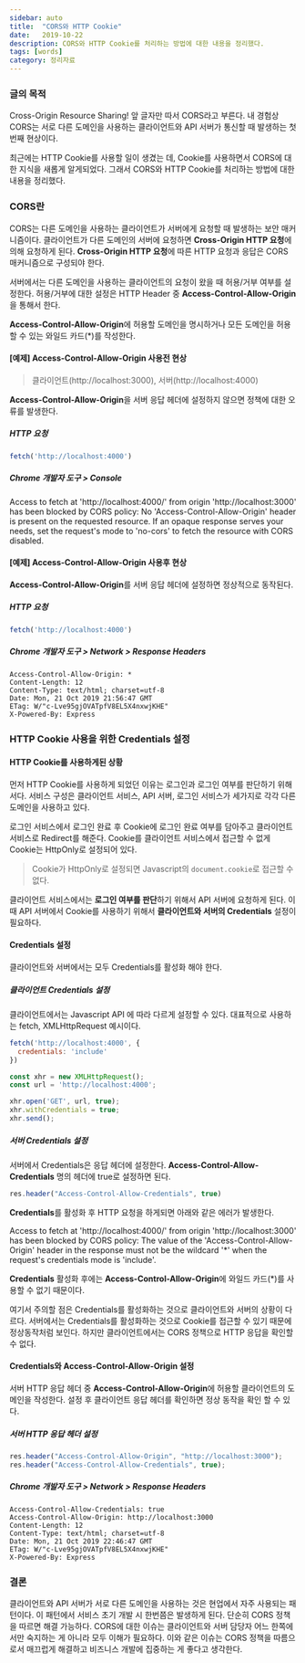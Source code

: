 ```yaml
---
sidebar: auto
title:  "CORS와 HTTP Cookie"
date:   2019-10-22
description: CORS와 HTTP Cookie를 처리하는 방법에 대한 내용을 정리했다.
tags: [words]
category: 정리자료
---
```

### 글의 목적
Cross-Origin Resource Sharing! 앞 글자만 따서 CORS라고 부른다. 내 경험상 CORS는 서로 다른 도메인을 사용하는 클라이언트와 API 서버가 통신할 때 발생하는 첫번째 현상이다.

최근에는 HTTP Cookie를 사용할 일이 생겼는 데, Cookie를 사용하면서 CORS에 대한 지식을 새롭게 알게되었다. 그래서 CORS와 HTTP Cookie를 처리하는 방법에 대한 내용을 정리했다.

### CORS란
CORS는 다른 도메인을 사용하는 클라이언트가 서버에게 요청할 때 발생하는 보안 매커니즘이다. 클라이언트가 다른 도메인의 서버에 요청하면 **Cross-Origin HTTP 요청**에 의해 요청하게 된다. **Cross-Origin HTTP 요청**에 따른 HTTP 요청과 응답은 CORS 매커니즘으로 구성되야 한다.

서버에서는 다른 도메인을 사용하는 클라이언트의 요청이 왔을 때 허용/거부 여부를 설정한다. 허용/거부에 대한 설정은 HTTP Header 중 **Access-Control-Allow-Origin**을 통해서 한다.

**Access-Control-Allow-Origin**에 허용할 도메인을 명시하거나 모든 도메인을 허용할 수 있는 와일드 카드(*)를 작성한다.

#### [예제] Access-Control-Allow-Origin 사용전 현상
> 클라이언트(http://localhost:3000), 서버(http://localhost:4000)

**Access-Control-Allow-Origin**을 서버 응답 헤더에 설정하지 않으면 정책에 대한 오류를 발생한다.

##### HTTP 요청
```js
fetch('http://localhost:4000')
```

##### Chrome 개발자 도구 > Console
Access to fetch at 'http://localhost:4000/' from origin 'http://localhost:3000' has been blocked by CORS policy: No 'Access-Control-Allow-Origin' header is present on the requested resource. If an opaque response serves your needs, set the request's mode to 'no-cors' to fetch the resource with CORS disabled.

#### [예제] Access-Control-Allow-Origin 사용후 현상
**Access-Control-Allow-Origin**를 서버 응답 헤더에 설정하면 정상적으로 동작된다.

##### HTTP 요청
```js
fetch('http://localhost:4000')
```

##### Chrome 개발자 도구 > Network > Response Headers
```
Access-Control-Allow-Origin: *
Content-Length: 12
Content-Type: text/html; charset=utf-8
Date: Mon, 21 Oct 2019 21:56:47 GMT
ETag: W/"c-Lve95gjOVATpfV8EL5X4nxwjKHE"
X-Powered-By: Express
```

### HTTP Cookie 사용을 위한 Credentials 설정
#### HTTP Cookie를 사용하게된 상황
먼저 HTTP Cookie를 사용하게 되었던 이유는 로그인과 로그인 여부를 판단하기 위해서다. 서비스 구성은 클라이언트 서비스, API 서버, 로그인 서비스가 세가지로 각각 다른 도메인을 사용하고 있다.

로그인 서비스에서 로그인 완료 후 Cookie에 로그인 완료 여부를 담아주고 클라이언트 서비스로 Redirect를 해준다. Cookie를 클라이언트 서비스에서 접근할 수 없게 Cookie는 HttpOnly로 설정되어 있다.

> Cookie가 HttpOnly로 설정되면 Javascript의 `document.cookie`로 접근할 수 없다.

클라이언트 서비스에서는 **로그인 여부를 판단**하기 위해서 API 서버에 요청하게 된다. 이때 API 서버에서 Cookie를 사용하기 위해서 **클라이언트와 서버의 Credentials** 설정이 필요하다.

#### Credentials 설정
클라이언트와 서버에서는 모두 Credentials를 활성화 해야 한다.

##### 클라이언트 Credentials 설정
클라이언트에서는 Javascript API 에 따라 다르게 설정할 수 있다. 대표적으로 사용하는 fetch, XMLHttpRequest 예시이다.
```js
fetch('http://localhost:4000', {
  credentials: 'include'
})
```
```js
const xhr = new XMLHttpRequest();
const url = 'http://localhost:4000';

xhr.open('GET', url, true);
xhr.withCredentials = true;
xhr.send();
```

##### 서버 Credentials 설정
서버에서 Credentials은 응답 헤더에 설정한다. **Access-Control-Allow-Credentials** 명의 헤더에 true로 설정하면 된다.
```js
res.header("Access-Control-Allow-Credentials", true)
```

**Credentials**를 활성화 후 HTTP 요청을 하게되면 아래와 같은 에러가 발생한다.

Access to fetch at 'http://localhost:4000/' from origin 'http://localhost:3000' has been blocked by CORS policy: The value of the 'Access-Control-Allow-Origin' header in the response must not be the wildcard '*' when the request's credentials mode is 'include'.

**Credentials** 활성화 후에는 **Access-Control-Allow-Origin**에 와일드 카드(*)를 사용할 수 없기 때문이다.

여기서 주의할 점은 Credentials를 활성화하는 것으로 클라이언트와 서버의 상황이 다르다. 서버에서는 Credentials를 활성화하는 것으로 Cookie를 접근할 수 있기 때문에 정상동작처럼 보인다. 하지만 클라이언트에서는 CORS 정책으로 HTTP 응답을 확인할 수 없다.

#### Credentials와 Access-Control-Allow-Origin 설정
서버 HTTP 응답 헤더 중 **Access-Control-Allow-Origin**에 허용할 클라이언트의 도메인을 작성한다. 설정 후 클라이언트 응답 헤더를 확인하면 정상 동작을 확인 할 수 있다.

##### 서버 HTTP 응답 헤더 설정
```js
res.header("Access-Control-Allow-Origin", "http://localhost:3000");
res.header("Access-Control-Allow-Credentials", true);
```

##### Chrome 개발자 도구 > Network > Response Headers
```
Access-Control-Allow-Credentials: true
Access-Control-Allow-Origin: http://localhost:3000
Content-Length: 12
Content-Type: text/html; charset=utf-8
Date: Mon, 21 Oct 2019 22:46:47 GMT
ETag: W/"c-Lve95gjOVATpfV8EL5X4nxwjKHE"
X-Powered-By: Express
```

### 결론
클라이언트와 API 서버가 서로 다른 도메인을 사용하는 것은 현업에서 자주 사용되는 패턴이다. 이 패턴에서 서비스 초기 개발 시 한번쯤은 발생하게 된다. 단순히 CORS 정책을 따르면 해결 가능하다. CORS에 대한 이슈는 클라이언트와 서버 담당자 어느 한쪽에서만 숙지하는 게 아니라 모두 이해가 필요하다. 이와 같은 이슈는 CORS 정책을 따름으로서 매끄럽게 해결하고 비즈니스 개발에 집중하는 게 좋다고 생각한다.
